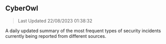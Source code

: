 ## CyberOwl 
> Last Updated 22/08/2023 01:38:32 


A daily updated summary of the most frequent types of security incidents currently being reported from different sources.

